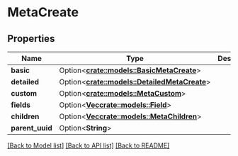 # MetaCreate

## Properties

Name | Type | Description | Notes
------------ | ------------- | ------------- | -------------
**basic** | Option<[**crate::models::BasicMetaCreate**](BasicMetaCreate.md)> |  | [optional]
**detailed** | Option<[**crate::models::DetailedMetaCreate**](DetailedMetaCreate.md)> |  | [optional]
**custom** | Option<[**crate::models::MetaCustom**](MetaCustom.md)> |  | [optional]
**fields** | Option<[**Vec<crate::models::Field>**](Field.md)> |  | [optional]
**children** | Option<[**Vec<crate::models::MetaChildren>**](MetaChildren.md)> |  | [optional]
**parent_uuid** | Option<**String**> |  | [optional]

[[Back to Model list]](../README.md#documentation-for-models) [[Back to API list]](../README.md#documentation-for-api-endpoints) [[Back to README]](../README.md)


